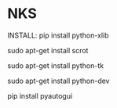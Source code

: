 # NKS
INSTALL:
  pip install python-xlib

  sudo apt-get install scrot

  sudo apt-get install python-tk

  sudo apt-get install python-dev

  pip install pyautogui
